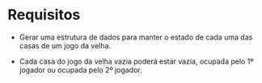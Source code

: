 # Requisitos 

* Gerar uma estrutura de dados para manter o estado de cada uma das casas de um jogo da velha.

* Cada casa do jogo da velha vazia poderá estar vazia, ocupada pelo 1º jogador ou ocupada pelo 2º jogador.
